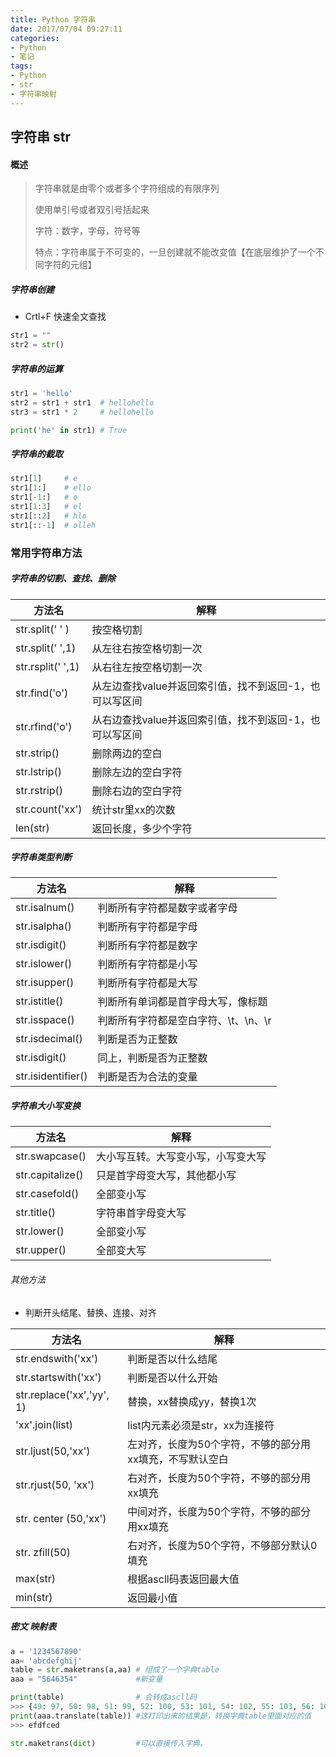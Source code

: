 ```yaml
---
title: Python 字符串
date: 2017/07/04 09:27:11
categories: 
- Python
- 笔记
tags: 
- Python
- str
- 字符串映射
---
```


## 字符串 str

#### 概述

> 字符串就是由零个或者多个字符组成的有限序列
>
> 使用单引号或者双引号括起来
>
> 字符：数字，字母，符号等
>
> 特点：字符串属于不可变的，一旦创建就不能改变值【在底层维护了一个不同字符的元组】

##### 字符串创建

- Crtl+F 快速全文查找

```python
str1 = ""
str2 = str()
```

##### 字符串的运算

```python
str1 = 'hello'
str2 = str1 + str1	# hellohello
str3 = str1 * 2		# hellohello

print('he' in str1)	# True
```

##### 字符串的截取

```python
str1[1]		# e
str1[1:]	# ello
str1[-1:]	# o
str1[1:3]	# el
str1[::2]	# hlo
str1[::-1]	# olleh
```

### 常用字符串方法

##### 字符串的切割、查找、删除 

| 方法名            | 解释                                                    |
| ----------------- | ------------------------------------------------------- |
| str.split(' ' )   | 按空格切割                                              |
| str.split(' ',1)  | 从左往右按空格切割一次                                  |
| str.rsplit(' ',1) | 从右往左按空格切割一次                                  |
| str.find('o')     | 从左边查找value并返回索引值，找不到返回-1，也可以写区间 |
| str.rfind('o')    | 从右边查找value并返回索引值，找不到返回-1，也可以写区间 |
| str.strip()       | 删除两边的空白                                          |
| str.lstrip()      | 删除左边的空白字符                                      |
| str.rstrip()      | 删除右边的空白字符                                      |
| str.count('xx')   | 统计str里xx的次数                                       |
| len(str)          | 返回长度，多少个字符                                    |

##### 字符串类型判断

| 方法名             | 解释                                 |
| ------------------ | ------------------------------------ |
| str.isalnum()      | 判断所有字符都是数字或者字母         |
| str.isalpha()      | 判断所有字符都是字母                 |
| str.isdigit()      | 判断所有字符都是数字                 |
| str.islower()      | 判断所有字符都是小写                 |
| str.isupper()      | 判断所有字符都是大写                 |
| str.istitle()      | 判断所有单词都是首字母大写，像标题   |
| str.isspace()      | 判断所有字符都是空白字符、\t、\n、\r |
| str.isdecimal()    | 判断是否为正整数                     |
| str.isdigit()      | 同上，判断是否为正整数               |
| str.isidentifier() | 判断是否为合法的变量                 |

##### 字符串大小写变换

| 方法名           | 解释                               |
| ---------------- | ---------------------------------- |
| str.swapcase()   | 大小写互转。大写变小写，小写变大写 |
| str.capitalize() | 只是首字母变大写，其他都小写       |
| str.casefold()   | 全部变小写                         |
| str.title()      | 字符串首字母变大写                 |
| str.lower()      | 全部变小写                         |
| str.upper()      | 全部变大写                         |

###### 其他方法

- 判断开头结尾、替换、连接、对齐

| 方法名                    | 解释                                                     |
| ------------------------- | -------------------------------------------------------- |
| str.endswith('xx')        | 判断是否以什么结尾                                       |
| str.startswith('xx')      | 判断是否以什么开始                                       |
| str.replace('xx','yy', 1) | 替换，xx替换成yy，替换1次                                |
| 'xx'.join(list)           | list内元素必须是str，xx为连接符                          |
| str.ljust(50,'xx')        | 左对齐，长度为50个字符，不够的部分用xx填充，不写默认空白 |
| str.rjust(50, 'xx')       | 右对齐，长度为50个字符，不够的部分用xx填充               |
| str. center (50,'xx')     | 中间对齐，长度为50个字符，不够的部分用xx填充             |
| str. zfill(50)            | 右对齐，长度为50个字符，不够部分默认0填充                |
| max(str)                  | 根据ascll码表返回最大值                                  |
| min(str)                  | 返回最小值                                               |

##### 密文 映射表

```python
a = '1234567890'
aa= 'abcdefghij'
table = str.maketrans(a,aa)	# 组成了一个字典table
aaa = "5646354"				#新变量

print(table)				# 会转成ascll码
>>> {49: 97, 50: 98, 51: 99, 52: 100, 53: 101, 54: 102, 55: 103, 56: 104, 57: 105, 48: 106}
print(aaa.translate(table))	#这打印出来的结果是，转换字典table里面对应的值
>>> efdfced

str.maketrans(dict)			#可以直接传入字典，
```

